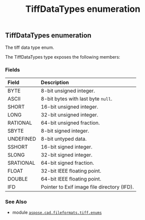 ﻿---
title: TiffDataTypes enumeration
second_title: Aspose.CAD for Python via .NET API References
description: 
type: docs
weight: 50
url: /python-net/aspose.cad.fileformats.tiff.enums/tiffdatatypes/
is_root: false
---

## TiffDataTypes enumeration

The tiff data type enum.



The TiffDataTypes type exposes the following members:

### Fields
| Field | Description |
| :- | :- |
| BYTE | 8-bit unsigned integer. |
| ASCII | 8-bit bytes with last byte `null`. |
| SHORT | 16-bit unsigned integer. |
| LONG | 32-bit unsigned integer. |
| RATIONAL | 64-bit unsigned fraction. |
| SBYTE | 8-bit signed integer. |
| UNDEFINED | 8-bit untyped data. |
| SSHORT | 16-bit signed integer. |
| SLONG | 32-bit signed integer. |
| SRATIONAL | 64-bit signed fraction. |
| FLOAT | 32-bit IEEE floating point. |
| DOUBLE | 64-bit IEEE floating point. |
| IFD | Pointer to Exif image file directory (IFD). |



### See Also
* module [`aspose.cad.fileformats.tiff.enums`](..)
